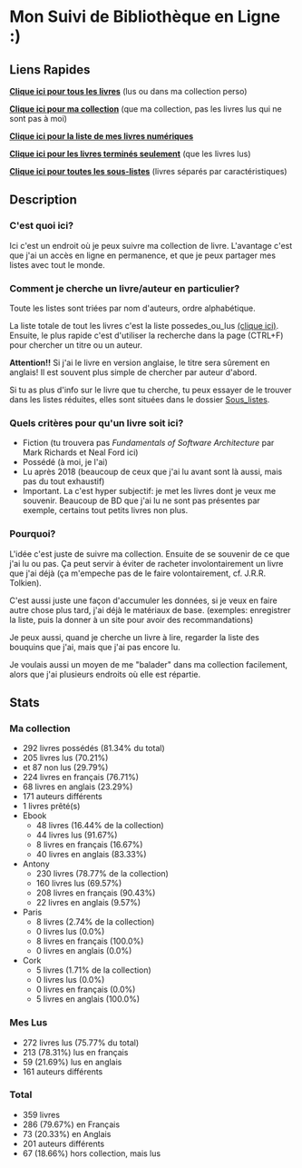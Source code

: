 # Mon Suivi de Bibliothèque en Ligne :)

## Liens Rapides

[**Clique ici pour tous les livres**](possedes_ou_lus.md) (lus ou dans ma collection perso)

[**Clique ici pour ma collection**](Sous_listes/possedes.md) (que ma collection, pas les livres lus qui ne sont pas à moi)

[**Clique ici pour la liste de mes livres numériques**](Sous_listes/ebook.md)

[**Clique ici pour les livres terminés seulement**](Sous_listes/lus.md) (que les livres lus)

[**Clique ici pour toutes les sous-listes**](Sous_listes/README.md) (livres séparés par caractéristiques)

## Description

### C'est quoi ici?

Ici c'est un endroit où je peux suivre ma collection de livre. L'avantage c'est que j'ai un accès en ligne en
permanence, et que je peux partager mes listes avec tout le monde.

### Comment je cherche un livre/auteur en particulier?

Toute les listes sont triées par nom d'auteurs, ordre alphabétique.

La liste totale de tout les livres c'est la liste possedes_ou_lus [(clique ici)](possedes_ou_lus.md). Ensuite, le plus
rapide c'est d'utiliser la recherche dans la page (CTRL+F) pour chercher un titre ou un auteur.

**Attention!!** Si j'ai le livre en version anglaise, le titre sera sûrement en anglais!
Il est souvent plus simple de chercher par auteur d'abord.

Si tu as plus d'info sur le livre que tu cherche, tu peux essayer de le trouver dans les listes réduites, elles sont
situées dans le dossier [Sous_listes](Sous_listes/README.md).

### Quels critères pour qu'un livre soit ici?

- Fiction (tu trouvera pas *Fundamentals of Software Architecture* par Mark Richards et Neal Ford ici)
- Possédé (à moi, je l'ai)
- Lu après 2018 (beaucoup de ceux que j'ai lu avant sont là aussi, mais pas du tout exhaustif)
- Important. La c'est hyper subjectif: je met les livres dont je veux me souvenir. Beaucoup de BD que j'ai lu ne
sont pas présentes par exemple, certains tout petits livres non plus.

### Pourquoi?

L'idée c'est juste de suivre ma collection. Ensuite de se souvenir de ce que j'ai lu ou pas. Ça peut servir à éviter de
racheter involontairement un livre que j'ai déjà (ça m'empeche pas de le faire volontairement, cf. J.R.R. Tolkien).

C'est aussi juste une façon d'accumuler les données, si je veux en faire autre chose plus tard, j'ai déjà le matériaux
de base. (exemples: enregistrer la liste, puis la donner à un site pour avoir des recommandations)

Je peux aussi, quand je cherche un livre à lire, regarder la liste des bouquins que j'ai, mais que j'ai pas encore lu.

Je voulais aussi un moyen de me "balader" dans ma collection facilement, alors que j'ai plusieurs endroits où elle est
répartie.

<!-- Everything after this line is auto-generated -->
## Stats

### Ma collection

- 292 livres possédés (81.34% du total)
- 205 livres lus (70.21%)
- et 87 non lus (29.79%)
- 224 livres en français (76.71%)
- 68 livres en anglais (23.29%)
- 171 auteurs différents
- 1 livres prêté(s)
- Ebook
    - 48 livres (16.44% de la collection)
    - 44 livres lus (91.67%)
    - 8 livres en français (16.67%)
    - 40 livres en anglais (83.33%)
- Antony
    - 230 livres (78.77% de la collection)
    - 160 livres lus (69.57%)
    - 208 livres en français (90.43%)
    - 22 livres en anglais (9.57%)
- Paris
    - 8 livres (2.74% de la collection)
    - 0 livres lus (0.0%)
    - 8 livres en français (100.0%)
    - 0 livres en anglais (0.0%)
- Cork
    - 5 livres (1.71% de la collection)
    - 0 livres lus (0.0%)
    - 0 livres en français (0.0%)
    - 5 livres en anglais (100.0%)

### Mes Lus

- 272 livres lus (75.77% du total)
- 213 (78.31%) lus en français
- 59 (21.69%) lus en anglais
- 161 auteurs différents

### Total

- 359 livres
- 286 (79.67%) en Français
- 73 (20.33%) en Anglais
- 201 auteurs différents
- 67 (18.66%) hors collection, mais lus
